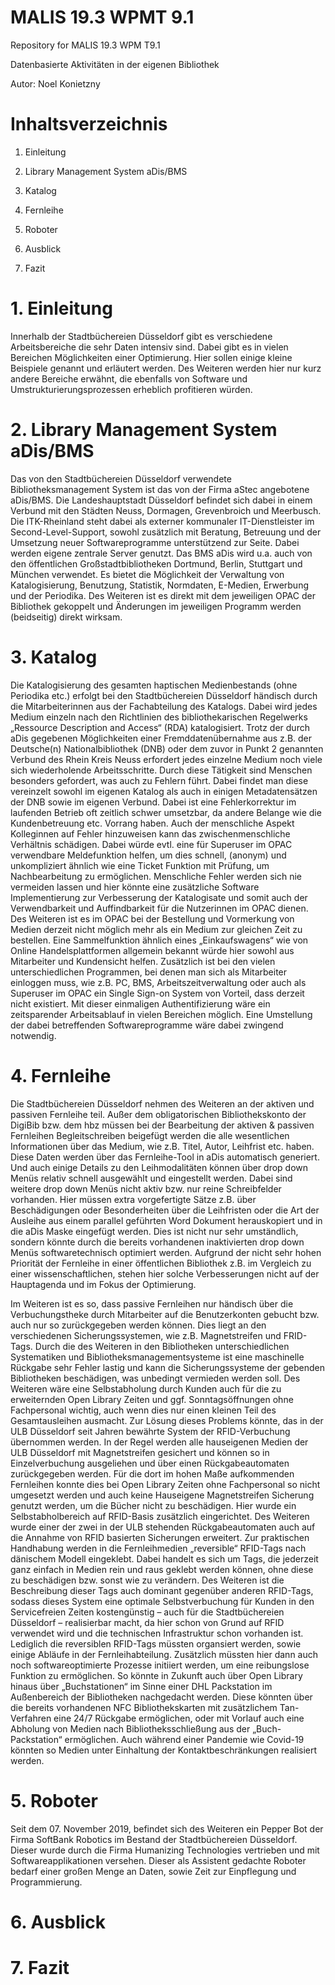 # MALIS 19.3 WPMT 9.1
Repository for MALIS 19.3 WPM T9.1

Datenbasierte Aktivitäten in der eigenen Bibliothek

Autor: Noel Konietzny


# Inhaltsverzeichnis

1. Einleitung

2. Library Management System aDis/BMS

3. Katalog

4. Fernleihe

5. Roboter

6. Ausblick

7. Fazit


# 1. Einleitung

Innerhalb der Stadtbüchereien Düsseldorf gibt es verschiedene Arbeitsbereiche die sehr Daten intensiv sind. Dabei gibt es in vielen Bereichen Möglichkeiten einer Optimierung. Hier sollen einige kleine Beispiele genannt und erläutert werden. Des Weiteren werden hier nur kurz andere Bereiche erwähnt, die ebenfalls von Software und Umstrukturierungsprozessen erheblich profitieren würden.


# 2. Library Management System aDis/BMS

Das von den Stadtbüchereien Düsseldorf verwendete Bibliotheksmanagement System ist das von der Firma aStec angebotene aDis/BMS. Die Landeshauptstadt Düsseldorf befindet sich dabei in einem Verbund mit den Städten Neuss, Dormagen, Grevenbroich und Meerbusch.  Die ITK-Rheinland steht dabei als externer kommunaler IT-Dienstleister im Second-Level-Support, sowohl zusätzlich mit Beratung, Betreuung und der Umsetzung neuer Softwareprogramme unterstützend zur Seite. Dabei werden eigene zentrale Server genutzt.  Das BMS aDis wird u.a. auch von den öffentlichen Großstadtbibliotheken Dortmund, Berlin, Stuttgart und München verwendet.
Es bietet die Möglichkeit der Verwaltung von Katalogisierung, Benutzung, Statistik, Normdaten, E-Medien, Erwerbung und der Periodika. Des Weiteren ist es direkt mit dem jeweiligen OPAC der Bibliothek gekoppelt und Änderungen im jeweiligen Programm werden (beidseitig) direkt wirksam.


# 3. Katalog

Die Katalogisierung des gesamten haptischen Medienbestands (ohne Periodika etc.) erfolgt bei den Stadtbüchereien Düsseldorf händisch durch die Mitarbeiterinnen aus der Fachabteilung des Katalogs. Dabei wird jedes Medium einzeln nach den Richtlinien des bibliothekarischen Regelwerks „Ressource Description and Access“ (RDA) katalogisiert. Trotz der durch aDis gegebenen Möglichkeiten einer Fremddatenübernahme aus z.B. der Deutsche(n) Nationalbibliothek (DNB) oder dem zuvor in Punkt 2 genannten Verbund des Rhein Kreis Neuss erfordert jedes einzelne Medium noch viele sich wiederholende Arbeitsschritte. Durch diese Tätigkeit sind Menschen besonders gefordert, was auch zu Fehlern führt. Dabei findet man diese vereinzelt sowohl im eigenen Katalog als auch in einigen Metadatensätzen der DNB sowie im eigenen Verbund. Dabei ist eine Fehlerkorrektur im laufenden Betrieb oft zeitlich schwer umsetzbar, da andere Belange wie die Kundenbetreuung etc. Vorrang haben. Auch der menschliche Aspekt Kolleginnen auf Fehler hinzuweisen kann das zwischenmenschliche Verhältnis schädigen. Dabei würde evtl. eine für Superuser im OPAC verwendbare Meldefunktion helfen, um dies schnell, (anonym) und unkompliziert ähnlich wie eine Ticket Funktion mit Prüfung, um Nachbearbeitung zu ermöglichen. Menschliche Fehler werden sich nie vermeiden lassen und hier könnte eine zusätzliche Software Implementierung zur Verbesserung der Katalogisate und somit auch der Verwendbarkeit und Auffindbarkeit für die Nutzerinnen im OPAC dienen. Des Weiteren ist es im OPAC bei der Bestellung und Vormerkung von Medien derzeit nicht möglich mehr als ein Medium zur gleichen Zeit zu bestellen. Eine Sammelfunktion ähnlich eines „Einkaufswagens“ wie von Online Handelsplattformen allgemein bekannt würde hier sowohl aus Mitarbeiter und Kundensicht helfen. 
Zusätzlich ist bei den vielen unterschiedlichen Programmen, bei denen man sich als Mitarbeiter einloggen muss, wie z.B. PC, BMS, Arbeitszeitverwaltung oder auch als Superuser im OPAC ein Single Sign-on System von Vorteil, dass derzeit nicht existiert. Mit dieser einmaligen Authentifizierung wäre ein zeitsparender Arbeitsablauf in vielen Bereichen möglich. Eine Umstellung der dabei betreffenden Softwareprogramme wäre dabei zwingend notwendig.


# 4. Fernleihe

Die Stadtbüchereien Düsseldorf nehmen des Weiteren an der aktiven und passiven Fernleihe teil. Außer dem obligatorischen Bibliothekskonto der DigiBib bzw. dem hbz müssen bei der Bearbeitung der aktiven & passiven Fernleihen Begleitschreiben beigefügt werden die alle wesentlichen Informationen über das Medium, wie z.B. Titel, Autor, Leihfrist etc. haben. Diese Daten werden über das Fernleihe-Tool in aDis automatisch generiert. Und auch einige Details zu den Leihmodalitäten können über drop down Menüs relativ schnell ausgewählt und eingestellt werden. Dabei sind weitere drop down Menüs nicht aktiv bzw. nur reine Schreibfelder vorhanden. Hier müssen extra vorgefertigte Sätze z.B. über Beschädigungen oder Besonderheiten über die Leihfristen oder die Art der Ausleihe aus einem parallel geführten Word Dokument herauskopiert und in die aDis Maske eingefügt werden. Dies ist nicht nur sehr umständlich, sondern könnte durch die bereits vorhandenen inaktivierten drop down Menüs softwaretechnisch optimiert werden. Aufgrund der nicht sehr hohen Priorität der Fernleihe in einer öffentlichen Bibliothek z.B. im Vergleich zu einer wissenschaftlichen, stehen hier solche Verbesserungen nicht auf der Hauptagenda und im Fokus der Optimierung.

Im Weiteren ist es so, dass passive Fernleihen nur händisch über die Verbuchungstheke durch Mitarbeiter auf die Benutzerkonten gebucht bzw. auch nur so zurückgegeben werden können. Dies liegt an den verschiedenen Sicherungssystemen, wie z.B. Magnetstreifen und FRID-Tags. Durch die des Weiteren in den Bibliotheken unterschiedlichen Systematiken und Bibliotheksmanagementsysteme ist eine maschinelle Rückgabe sehr Fehler lastig und kann die Sicherungssysteme der gebenden Bibliotheken beschädigen, was unbedingt vermieden werden soll. Des Weiteren wäre eine Selbstabholung durch Kunden auch für die zu erweiternden Open Library Zeiten und ggf. Sonntagsöffnungen ohne Fachpersonal wichtig, auch wenn dies nur einen kleinen Teil des Gesamtausleihen ausmacht. Zur Lösung dieses Problems könnte, das in der ULB Düsseldorf seit Jahren bewährte System der RFID-Verbuchung übernommen werden. In der Regel werden alle hauseigenen Medien der ULB Düsseldorf mit Magnetstreifen gesichert und können so in Einzelverbuchung ausgeliehen und über einen Rückgabeautomaten zurückgegeben werden. Für die dort im hohen Maße aufkommenden Fernleihen konnte dies bei Open Library Zeiten ohne Fachpersonal so nicht umgesetzt werden und auch keine Hauseigene Magnetstreifen Sicherung genutzt werden, um die Bücher nicht zu beschädigen. Hier wurde ein Selbstabholbereich auf RFID-Basis zusätzlich eingerichtet. Des Weiteren wurde einer der zwei in der ULB stehenden Rückgabeautomaten auch auf die Annahme von RFID basierten Sicherungen erweitert. Zur praktischen Handhabung werden in die Fernleihmedien „reversible“ RFID-Tags nach dänischem Modell eingeklebt. Dabei handelt es sich um Tags, die jederzeit ganz einfach in Medien rein und raus geklebt werden können, ohne diese zu beschädigen bzw. sonst wie zu verändern. Des Weiteren ist die Beschreibung dieser Tags auch dominant gegenüber anderen RFID-Tags, sodass dieses System eine optimale Selbstverbuchung für Kunden in den Servicefreien Zeiten kostengünstig – auch für die Stadtbüchereien Düsseldorf – realisierbar macht, da hier schon von Grund auf RFID verwendet wird und die technischen Infrastruktur schon vorhanden ist. Lediglich die reversiblen RFID-Tags müssten organsiert werden, sowie einige Abläufe in der Fernleihabteilung. Zusätzlich müssten hier dann auch noch softwareoptimierte Prozesse initiiert werden, um eine reibungslose Funktion zu ermöglichen. So könnte in Zukunft auch über Open Library hinaus über „Buchstationen“ im Sinne einer DHL Packstation im Außenbereich der Bibliotheken nachgedacht werden. Diese könnten über die bereits vorhandenen NFC Bibliothekskarten mit zusätzlichem Tan-Verfahren eine 24/7 Rückgabe ermöglichen, oder mit Vorlauf auch eine Abholung von Medien nach Bibliotheksschließung aus der „Buch-Packstation“ ermöglichen. Auch während einer Pandemie wie Covid-19 könnten so Medien unter Einhaltung der Kontaktbeschränkungen realisiert werden.


# 5. Roboter

Seit dem 07. November 2019, befindet sich des Weiteren ein Pepper Bot der Firma SoftBank Robotics im Bestand der Stadtbüchereien Düsseldorf. Dieser wurde durch die Firma Humanizing Technologies vertrieben und mit Softwareapplikationen versehen. Dieser als Assistent gedachte Roboter bedarf einer großen Menge an Daten, sowie Zeit zur Einpflegung und Programmierung.

# 6. Ausblick


# 7. Fazit
